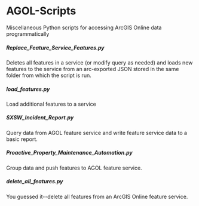 # AGOL-Scripts
Miscellaneous Python scripts for accessing ArcGIS Online data programmatically 

##### Replace_Feature_Service_Features.py
Deletes all features in a service (or modify query as needed) and loads new features to the service from an arc-exported JSON stored in the same folder from which the script is run.

##### load_features.py
Load additional features to a service

##### SXSW_Incident_Report.py
Query data from AGOL feature service and write feature service data to a basic report.

##### Proactive_Property_Maintenance_Automation.py
Group data and push features to AGOL feature service.

##### delete_all_features.py
You guessed it--delete all features from an ArcGIS Online feature service.
